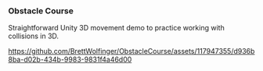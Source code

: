 ### Obstacle Course

Straightforward Unity 3D movement demo to practice working with collisions in 3D.



https://github.com/BrettWolfinger/ObstacleCourse/assets/117947355/d936b8ba-d02b-434b-9983-9831f4a46d00
